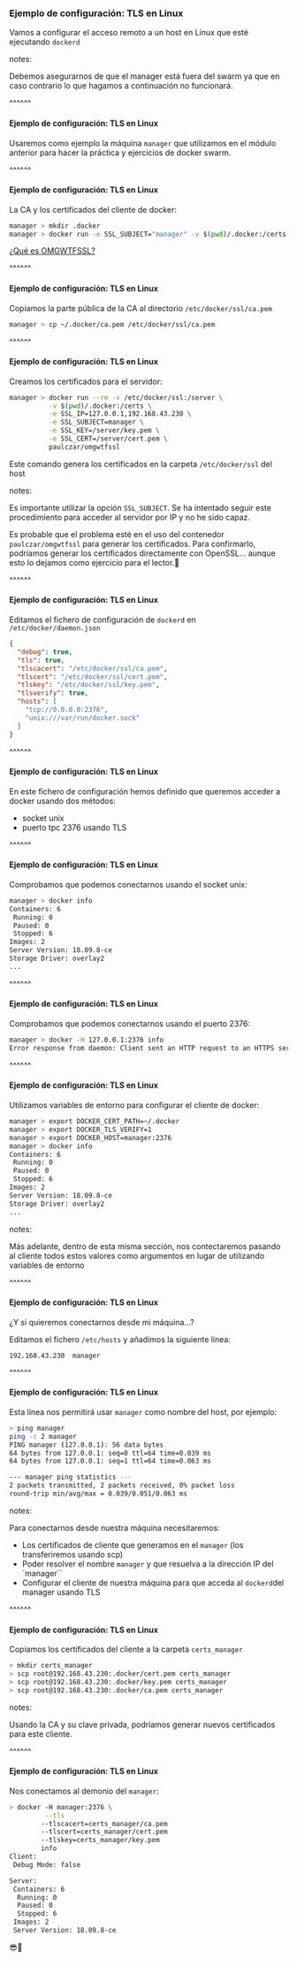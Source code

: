 ### Ejemplo de configuración: TLS en Linux

Vamos a configurar el acceso remoto a un host en Linux que esté ejecutando `dockerd` 

notes:

Debemos asegurarnos de que el manager está fuera del swarm ya que en caso 
contrario lo que hagamos a continuación no funcionará.

^^^^^^

#### Ejemplo de configuración: TLS en Linux

Usaremos como ejemplo la máquina `manager` que utilizamos en el módulo anterior
para hacer la práctica y ejercicios de docker swarm.

^^^^^^

#### Ejemplo de configuración: TLS en Linux

La CA y los certificados del cliente de docker:

```bash
manager > mkdir .docker
manager > docker run -e SSL_SUBJECT="manager" -v $(pwd)/.docker:/certs paulczar/omgwtfssl
```

[¿Qué es OMGWTFSSL?](https://hub.docker.com/r/paulczar/omgwtfssl/)

^^^^^^

#### Ejemplo de configuración: TLS en Linux

Copiamos la parte pública de la CA al directorio `/etc/docker/ssl/ca.pem`

```bash
manager > cp ~/.docker/ca.pem /etc/docker/ssl/ca.pem
```

^^^^^^

#### Ejemplo de configuración: TLS en Linux

Creamos los certificados para el servidor:

```bash
manager > docker run --rm -v /etc/docker/ssl:/server \
          -v $(pwd)/.docker:/certs \
          -e SSL_IP=127.0.0.1,192.168.43.230 \
          -e SSL_SUBJECT=manager \
          -e SSL_KEY=/server/key.pem \
          -e SSL_CERT=/server/cert.pem \ 
          paulczar/omgwtfssl
```
Este comando genera los certificados en la carpeta `/etc/docker/ssl` del host

notes:

Es importante utilizar la opción `SSL_SUBJECT`. Se ha intentado seguir este
procedimiento para acceder al servidor por IP y no he sido capaz.

Es probable que el problema esté en el uso del contenedor 
`paulczar/omgwtfssl` para generar los certificados. Para confirmarlo, 
podríamos generar los certificados directamente con OpenSSL... aunque esto
lo dejamos como ejercicio para el lector.🤷


^^^^^^

#### Ejemplo de configuración: TLS en Linux

Editamos el fichero de configuración de `dockerd` en `/etc/docker/daemon.json`

```json
{
  "debug": true,
  "tls": true,
  "tlscacert": "/etc/docker/ssl/ca.pem",
  "tlscert": "/etc/docker/ssl/cert.pem",
  "tlskey": "/etc/docker/ssl/key.pem",
  "tlsverify": true,
  "hosts": [
    "tcp://0.0.0.0:2376",
    "unix:///var/run/docker.sock"
  ]
}
```


^^^^^^

#### Ejemplo de configuración: TLS en Linux
 
En este fichero de configuración hemos definido que queremos acceder a docker usando dos métodos:

* socket unix
* puerto tpc 2376 usando TLS

^^^^^^

#### Ejemplo de configuración: TLS en Linux

Comprobamos que podemos conectarnos usando el socket unix:

```bash
manager > docker info
Containers: 6
 Running: 0
 Paused: 0
 Stopped: 6
Images: 2
Server Version: 18.09.8-ce
Storage Driver: overlay2
...
```

^^^^^^

#### Ejemplo de configuración: TLS en Linux

Comprobamos que podemos conectarnos usando el puerto 2376:

```bash
manager > docker -H 127.0.0.1:2376 info
Error response from daemon: Client sent an HTTP request to an HTTPS server.
```

^^^^^^

#### Ejemplo de configuración: TLS en Linux

Utilizamos variables de entorno para configurar el cliente de docker:
```bash
manager > export DOCKER_CERT_PATH=~/.docker
manager > export DOCKER_TLS_VERIFY=1 
manager > export DOCKER_HOST=manager:2376
manager > docker info
Containers: 6
 Running: 0
 Paused: 0
 Stopped: 6
Images: 2
Server Version: 18.09.8-ce
Storage Driver: overlay2
...
```

notes:

Más adelante, dentro de esta misma sección, nos contectaremos pasando 
al cliente todos estos valores como argumentos en lugar de utilizando
variables de entorno

^^^^^^

#### Ejemplo de configuración: TLS en Linux

¿Y si quieremos conectarnos desde mi máquina...?

Editamos el fichero `/etc/hosts` y añadimos la siguiente línea:

```
192.168.43.230  manager
```

^^^^^^

#### Ejemplo de configuración: TLS en Linux

Esta línea nos permitirá usar `manager` como nombre del host, por ejemplo:

```bash
> ping manager
ping -c 2 manager
PING manager (127.0.0.1): 56 data bytes
64 bytes from 127.0.0.1: seq=0 ttl=64 time=0.039 ms
64 bytes from 127.0.0.1: seq=1 ttl=64 time=0.063 ms

--- manager ping statistics ---
2 packets transmitted, 2 packets received, 0% packet loss
round-trip min/avg/max = 0.039/0.051/0.063 ms
```


notes:

Para conectarnos desde nuestra máquina necesitaremos:

* Los certificados de cliente que generamos en el `manager` (los 
  transferiremos usando scp)
* Poder resolver el nombre `manager` y que resuelva a la dirección IP
  del `manager``
* Configurar el cliente de nuestra máquina para que acceda al 
  `dockerd`del manager usando TLS

^^^^^^

#### Ejemplo de configuración: TLS en Linux

Copiamos los certificados del cliente a la carpeta `certs_manager`

```bash
> mkdir certs_manager
> scp root@192.168.43.230:.docker/cert.pem certs_manager
> scp root@192.168.43.230:.docker/key.pem certs_manager
> scp root@192.168.43.230:.docker/ca.pem certs_manager
```

notes:

Usando la CA y su clave privada, podríamos generar nuevos certificados 
para este cliente.

^^^^^^

#### Ejemplo de configuración: TLS en Linux

Nos conectamos al demonio del `manager`:

```bash
> docker -H manager:2376 \
         --tls 
        --tlscacert=certs_manager/ca.pem 
        --tlscert=certs_manager/cert.pem 
        --tlskey=certs_manager/key.pem 
        info
Client:
 Debug Mode: false

Server:
 Containers: 6
  Running: 0
  Paused: 0
  Stopped: 6
 Images: 2
 Server Version: 18.09.8-ce
```
😎🤩

